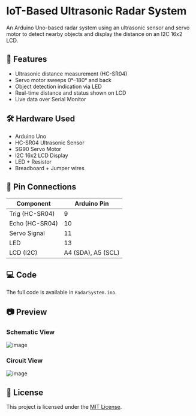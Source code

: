 # IoT-Based Ultrasonic Radar System

An Arduino Uno-based radar system using an ultrasonic sensor and servo motor to detect nearby objects and display the distance on an I2C 16x2 LCD.

## 🧠 Features

- Ultrasonic distance measurement (HC-SR04)
- Servo motor sweeps 0°–180° and back
- Object detection indication via LED
- Real-time distance and status shown on LCD
- Live data over Serial Monitor

## 🛠️ Hardware Used

- Arduino Uno
- HC-SR04 Ultrasonic Sensor
- SG90 Servo Motor
- I2C 16x2 LCD Display
- LED + Resistor
- Breadboard + Jumper wires

## 🔌 Pin Connections

| Component        | Arduino Pin |
|------------------|-------------|
| Trig (HC-SR04)   | 9           |
| Echo (HC-SR04)   | 10          |
| Servo Signal     | 11          |
| LED              | 13          |
| LCD (I2C)        | A4 (SDA), A5 (SCL) |

## 💻 Code

The full code is available in `RadarSystem.ino`.

## 📷 Preview
### Schematic View
![image](https://github.com/user-attachments/assets/13d37896-b366-4d6e-93b4-d45bf64c3a5e)

### Circuit View
![image](https://github.com/user-attachments/assets/3ca1ab05-9a50-4e9e-a08c-3752319dd302)


## 📄 License

This project is licensed under the [MIT License](LICENSE).
